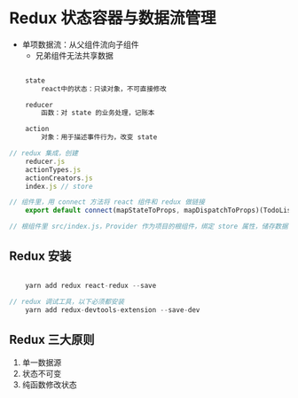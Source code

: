 # Redux 状态容器与数据流管理
* 单项数据流：从父组件流向子组件
	* 兄弟组件无法共享数据

```jsx
	
	state
		react中的状态：只读对象，不可直接修改

	reducer
		函数：对 state 的业务处理，记账本

	action
		对象：用于描述事件行为，改变 state

// redux 集成，创建
	reducer.js
	actionTypes.js
	actionCreators.js
	index.js // store

// 组件里，用 connect 方法将 react 组件和 redux 做链接
	export default connect(mapStateToProps, mapDispatchToProps)(TodoList)

// 根组件里 src/index.js，Provider 作为项目的根组件，绑定 store 属性，储存数据

```



## Redux 安装
```jsx
	
	yarn add redux react-redux --save

// redux 调试工具，以下必须都安装
	yarn add redux-devtools-extension --save-dev

```



## Redux 三大原则
1. 单一数据源
2. 状态不可变
3. 纯函数修改状态